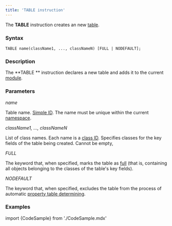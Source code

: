 ```yaml
---
title: 'TABLE instruction'
---
```


The **TABLE** instruction creates an new [table](Tables.md).

### Syntax

    TABLE name(className1, ..., classNameN) [FULL | NODEFAULT];

### Description

The **TABLE ** instruction declares a new table and adds it to the current [module](Modules.md). 

  

### Parameters

*name*

Table name. [Simple ID](IDs.md#id-broken). The name must be unique within the current [namespace](Naming.md#namespaces).

*className1, ..., classNameN*

List of class names. Each name is a [class ID](IDs.md#classname-broken). Specifies classes for the key fields of the table being created. Cannot be empty,

*FULL*

The keyword that, when specified, marks the table as [full](Tables.md#full-tables) (that is, containing all objects belonging to the classes of the table's key fields).  

*NODEFAULT*

The keyword that, when specified, excludes the table from the process of automatic [property table determining](Tables.md#property-table-determining).

### Examples


import {CodeSample} from './CodeSample.mdx'

<CodeSample url="http://documentation.lsfusion.org:5000/sample?file=InstructionSample&block=table"/>

  
